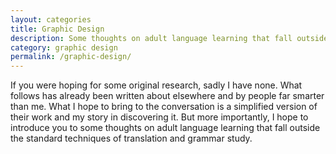 ```yaml
---
layout: categories
title: Graphic Design
description: Some thoughts on adult language learning that fall outside the standard techniques of translation and grammar study.
category: graphic design
permalink: /graphic-design/
---
```

If you were hoping for some original research, sadly I have none. What follows has already been written about elsewhere and by people far smarter than me. What I hope to bring to the conversation is a simplified version of their work and my story in discovering it. But more importantly, I hope to introduce you to some thoughts on adult language learning that fall outside the standard techniques of translation and grammar study.

